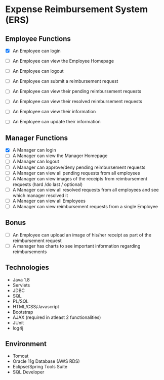 # Expense Reimbursement System (ERS)

## Employee Functions
- [x] An Employee can login
- [ ] An Employee can view the Employee Homepage
- [ ] An Employee can logout
- [ ] An Employee can submit a reimbursement request

- [ ] An Employee can view their pending reimbursement requests
- [ ] An Employee can view their resolved reimbursement requests
- [ ] An Employee can view their information
- [ ] An Employee can update their information

## Manager Functions
- [x] A Manager can login
- [ ] A Manager can view the Manager Homepage
- [ ] A Manager can logout
- [ ] A Manager can approve/deny pending reimbursement requests
- [ ] A Manager can view all pending requests from all employees
- [ ] A Manager can view images of the receipts from reimbursement requests (hard /do last / optional)
- [ ] A Manager can view all resolved requests from all employees and see which manager resolved it
- [ ] A Manager can view all Employees
- [ ] A Manager can view reimbursement requests from a single Employee

## Bonus
- [ ] An Employee can upload an image of his/her receipt as part of the reimbursement request 
- [ ] A manager has charts to see important information regarding reimbursements

## Technologies
- Java 1.8
- Servlets
- JDBC
- SQL
- PL/SQL
- HTML/CSS/Javascript
- Bootstrap
- AJAX (required in atleast 2 functionalities)
- JUnit
- log4j

## Environment
- Tomcat
- Oracle 11g Database (AWS RDS)
- Eclipse/Spring Tools Suite
- SQL Developer
